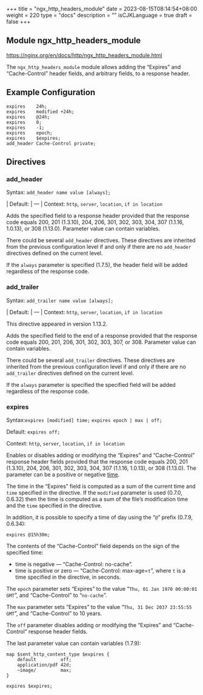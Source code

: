 +++
title = "ngx_http_headers_module"
date = 2023-08-15T08:14:54+08:00
weight = 220
type = "docs"
description = ""
isCJKLanguage = true
draft = false
+++

## Module ngx_http_headers_module

https://nginx.org/en/docs/http/ngx_http_headers_module.html



The `ngx_http_headers_module` module allows adding the “Expires” and “Cache-Control” header fields, and arbitrary fields, to a response header.



## Example Configuration



```
expires    24h;
expires    modified +24h;
expires    @24h;
expires    0;
expires    -1;
expires    epoch;
expires    $expires;
add_header Cache-Control private;
```





## Directives



### add_header

  Syntax:  `add_header name value [always];`

| Default: | —                                              |
  Context: `http`, `server`, `location`, `if in location`


Adds the specified field to a response header provided that the response code equals 200, 201 (1.3.10), 204, 206, 301, 302, 303, 304, 307 (1.1.16, 1.0.13), or 308 (1.13.0). Parameter value can contain variables.

There could be several `add_header` directives. These directives are inherited from the previous configuration level if and only if there are no `add_header` directives defined on the current level.

If the `always` parameter is specified (1.7.5), the header field will be added regardless of the response code.



### add_trailer

  Syntax:  `add_trailer name value [always];`

| Default: | —                                              |
  Context: `http`, `server`, `location`, `if in location`


This directive appeared in version 1.13.2.

Adds the specified field to the end of a response provided that the response code equals 200, 201, 206, 301, 302, 303, 307, or 308. Parameter value can contain variables.

There could be several `add_trailer` directives. These directives are inherited from the previous configuration level if and only if there are no `add_trailer` directives defined on the current level.

If the `always` parameter is specified the specified field will be added regardless of the response code.



### expires

  Syntax:`expires [modified] time;` `expires epoch | max | off;`

  Default: `expires off;`

  Context: `http`, `server`, `location`, `if in location`


Enables or disables adding or modifying the “Expires” and “Cache-Control” response header fields provided that the response code equals 200, 201 (1.3.10), 204, 206, 301, 302, 303, 304, 307 (1.1.16, 1.0.13), or 308 (1.13.0). The parameter can be a positive or negative [time](https://nginx.org/en/docs/syntax.html).

The time in the “Expires” field is computed as a sum of the current time and `time` specified in the directive. If the `modified` parameter is used (0.7.0, 0.6.32) then the time is computed as a sum of the file’s modification time and the `time` specified in the directive.

In addition, it is possible to specify a time of day using the “`@`” prefix (0.7.9, 0.6.34):

```
expires @15h30m;
```



The contents of the “Cache-Control” field depends on the sign of the specified time:

- time is negative — “Cache-Control: no-cache”.
- time is positive or zero — “Cache-Control: max-age=`t`”, where `t` is a time specified in the directive, in seconds.



The `epoch` parameter sets “Expires” to the value “`Thu, 01 Jan 1970 00:00:01 GMT`”, and “Cache-Control” to “`no-cache`”.

The `max` parameter sets “Expires” to the value “`Thu, 31 Dec 2037 23:55:55 GMT`”, and “Cache-Control” to 10 years.

The `off` parameter disables adding or modifying the “Expires” and “Cache-Control” response header fields.

The last parameter value can contain variables (1.7.9):

```
map $sent_http_content_type $expires {
    default         off;
    application/pdf 42d;
    ~image/         max;
}

expires $expires;
```